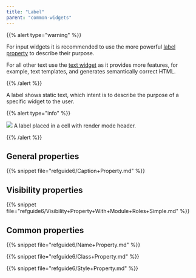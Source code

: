 ```yaml
---
title: "Label"
parent: "common-widgets"
---
```



{{% alert type="warning" %}}

For input widgets it is recommended to use the more powerful [label property](text-box) to describe their purpose.

For all other text use the [text widget](text) as it provides more features, for example, text templates, and generates semantically correct HTML.

{{% /alert %}}

A label shows static text, which intent is to describe the purpose of a specific widget to the user.

{{% alert type="info" %}}

![](attachments/16713817/16843959.jpg)
A label placed in a cell with render mode header.

{{% /alert %}}

## General properties

{{% snippet file="refguide6/Caption+Property.md" %}}

## Visibility properties

{{% snippet file="refguide6/Visibility+Property+With+Module+Roles+Simple.md" %}}

## Common properties

{{% snippet file="refguide6/Name+Property.md" %}}

{{% snippet file="refguide6/Class+Property.md" %}}

{{% snippet file="refguide6/Style+Property.md" %}}

